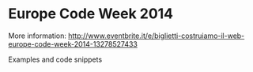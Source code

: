 Europe Code Week 2014
==================

More information: http://www.eventbrite.it/e/biglietti-costruiamo-il-web-europe-code-week-2014-13278527433

Examples and code snippets
